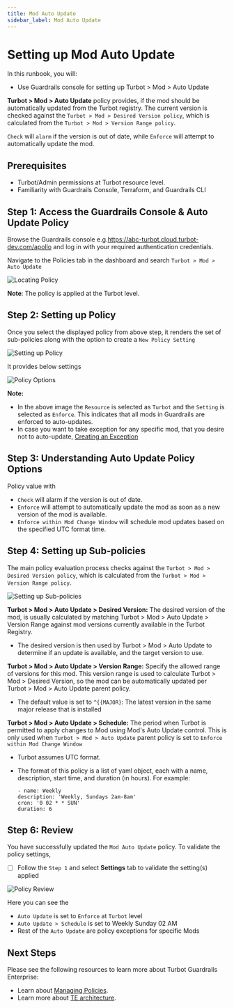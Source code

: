 ```yaml
---
title: Mod Auto Update
sidebar_label: Mod Auto Update
---
```


# Setting up Mod Auto Update

In this runbook, you will:

- Use Guardrails console for setting up Turbot > Mod > Auto Update

**Turbot > Mod > Auto Update**  policy provides, if the mod should be automatically updated from the Turbot registry. The current version is checked against the `Turbot > Mod > Desired Version policy`, which is calculated from the `Turbot > Mod > Version Range policy`.

`Check` will `alarm` if the version is out of date, while `Enforce` will attempt to automatically update the mod.

## Prerequisites

- Turbot/Admin permissions at Turbot resource level.
- Familiarity with Guardrails Console, Terraform, and Guardrails CLI

## Step 1: Access the Guardrails Console & Auto Update Policy

Browse the Guardrails console e.g.https://abc-turbot.cloud.turbot-dev.com/apollo and log in with your required authentication credentials.

Navigate to the Policies tab in the dashboard and search `Turbot > Mod > Auto Update`

![Locating Policy](/images/docs/guardrails/runbooks/configuring-guardrails/auto-mod-update/guardrails-policy-search.png)

**Note**: The policy is applied at the Turbot level.

## Step 2: Setting up Policy

Once you select the displayed policy from above step, it renders the set of sub-policies along with the option to create a `New Policy Setting`

![Setting up Policy](/images/docs/guardrails/runbooks/configuring-guardrails/auto-mod-update/guardrails-create-new-policy-settings.png)

It provides below settings

![Policy Options](/images/docs/guardrails/runbooks/configuring-guardrails/auto-mod-update/guardrails-create-autoupdate-options.png)

**Note:**
- In the above image the `Resource` is selected as `Turbot` and the `Setting` is selected as `Enforce`. This indicates that all mods in Guardrails are enforced to auto-updates.
- In case you want to take exception for any specific mod, that you desire not to auto-update, [Creating an Exception](https://turbot.com/guardrails/docs/guides/managing-policies#creating-an-exception)

## Step 3: Understanding Auto Update Policy Options

Policy value with

- `Check` will alarm if the version is out of date.
- `Enforce` will attempt to automatically update the mod as soon as a new version of the mod is available.
- `Enforce within Mod Change Window` will schedule mod updates based on the specified UTC format time.

## Step 4: Setting up Sub-policies

The main policy evaluation process checks against the `Turbot > Mod > Desired Version policy`, which is calculated from the `Turbot > Mod > Version Range policy`.

![Setting up Sub-policies](/images/docs/guardrails/runbooks/configuring-guardrails/auto-mod-update/guardrails-create-autoupdate-policies.png)

**Turbot > Mod > Auto Update > Desired Version:** The desired version of the mod, is usually calculated by matching Turbot > Mod > Auto Update > Version Range against mod versions currently available in the Turbot Registry.
  - The desired version is then used by Turbot > Mod > Auto Update to determine if an update is available, and the target version to use.


**Turbot > Mod > Auto Update > Version Range:** Specify the allowed range of versions for this mod. This version range is used to calculate Turbot > Mod > Desired Version, so the mod can be automatically updated per Turbot > Mod > Auto Update parent policy.

  - The default value is set to `^{{MAJOR}`: The latest version in the same major release that is installed

**Turbot > Mod > Auto Update > Schedule:** The period when Turbot is permitted to apply changes to Mod using Mod's Auto Update control. This is only used when `Turbot > Mod > Auto Update` parent policy is set to `Enforce within Mod Change Window`

  - Turbot assumes UTC format.
  - The format of this policy is a list of yaml object, each with a name, description, start time, and duration (in hours). For example:

    ```
    - name: Weekly
    description: 'Weekly, Sundays 2am-8am'
    cron: '0 02 * * SUN'
    duration: 6
    ```

## Step 6: Review

You have successfully updated the `Mod Auto Update` policy. To validate the policy settings,

- [ ] Follow the `Step 1` and select **Settings** tab to validate the setting(s) applied

![Policy Review](/images/docs/guardrails/runbooks/configuring-guardrails/auto-mod-update/guardrails-autoupdate-policy-settings-review.png)

Here you can see the

- `Auto Update` is set to `Enforce` at `Turbot` level
- `Auto Update > Schedule` is set to Weekly Sunday 02 AM
- Rest of the `Auto Update` are policy exceptions for specific Mods

## Next Steps

Please see the following resources to learn more about Turbot Guardrails Enterprise:

- Learn about [Managing Policies](https://turbot.com/guardrails/docs/guides/managing-policies#managing-policies).
- Learn more about [TE architecture](https://turbot.com/guardrails/docs/enterprise/architecture).

